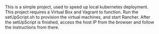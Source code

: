 This is a simple project, used to speed up local kubernetes deployment.
This project requires a Virtual Box and Vagrant to function.
Run the setUpScript.sh to provision the virtual machines, and start Rancher.
After the setUpScript is finished, access the host IP from the browser and follow the instructions from there.